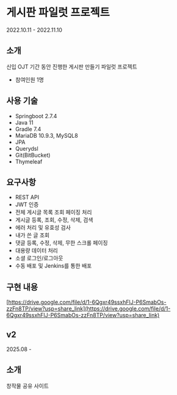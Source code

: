 # 게시판 파일럿 프로젝트
2022.10.11 - 2022.11.10

## 소개
신입 OJT 기간 동안 진행한 게시판 만들기 파일럿 프로젝트
- 참여인원 1명

## 사용 기술
- Springboot 2.7.4
- Java 11
- Gradle 7.4
- MariaDB 10.9.3, MySQL8
- JPA
- Querydsl
- Git(BitBucket)
- Thymeleaf

## 요구사항
- REST API
- JWT 인증
- 전체 게시글 목록 조회 페이징 처리
- 게시글 등록, 조회, 수정, 삭제, 검색
- 에러 처리 및 유효성 검사
- 내가 쓴 글 조회
- 댓글 등록, 수정, 삭제, 무한 스크롤 페이징
- 대용량 데이터 처리
- 소셜 로그인/로그아웃
- 수동 배포 및 Jenkins를 통한 배포  

## 구현 내용

[https://drive.google.com/file/d/1-6Qgxr49ssxhFlJ-P6SmabOs-zzFn8TP/view?usp=share_link](https://drive.google.com/file/d/1-6Qgxr49ssxhFlJ-P6SmabOs-zzFn8TP/view?usp=share_link)

## v2
2025.08 -

## 소개
창작물 공유 사이트
